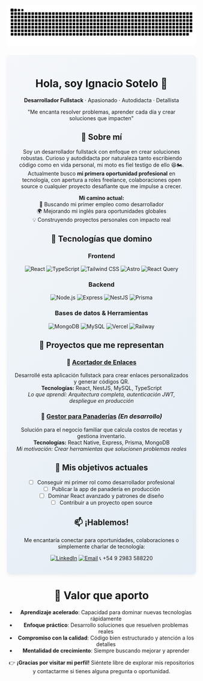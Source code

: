 <div align="center">
  <picture>
    <source media="(prefers-color-scheme: dark)" srcset="https://raw.githubusercontent.com/platane/snk/output/github-contribution-grid-snake-dark.svg">
    <source media="(prefers-color-scheme: light)" srcset="https://raw.githubusercontent.com/platane/snk/output/github-contribution-grid-snake.svg">
    <img alt="github contribution grid snake animation" src="https://raw.githubusercontent.com/platane/snk/output/github-contribution-grid-snake.svg">
  </picture>
</div>

<div align="center" 
     style="border-radius:10px; 
            padding:20px; 
            background: linear-gradient(135deg, #f5f7fa 0%, #e4edf5 100%);
            margin: 20px 0;
            box-shadow: 0 4px 8px rgba(0,0,0,0.05);">

# Hola, soy Ignacio Sotelo 👋  
**Desarrollador Fullstack** · Apasionado · Autodidacta · Detallista  

"Me encanta resolver problemas, aprender cada día y crear soluciones que impacten"

## 💼 Sobre mí  
Soy un desarrollador fullstack con enfoque en crear soluciones robustas. Curioso y autodidacta por naturaleza tanto escribiendo código como en vida personal, mi moto es fiel testigo de ello 😆🏍️. Actualmente busco **mi primera oportunidad profesional** en tecnología, con apertura a roles freelance, colaboraciones open source o cualquier proyecto desafiante que me impulse a crecer.

**Mi camino actual:**  
🚀 Buscando mi primer empleo como desarrollador  
🌍 Mejorando mi inglés para oportunidades globales  
💡 Construyendo proyectos personales con impacto real  

## 🧰 Tecnologías que domino  
### Frontend  
![React](https://img.shields.io/badge/-React-61DAFB?logo=react&logoColor=black)
![TypeScript](https://img.shields.io/badge/-TypeScript-3178C6?logo=typescript&logoColor=white)
![Tailwind CSS](https://img.shields.io/badge/-Tailwind_CSS-06B6D4?logo=tailwindcss&logoColor=white)
![Astro](https://img.shields.io/badge/-Astro-FF5D01?logo=astro&logoColor=white)
![React Query](https://img.shields.io/badge/-TanStack_Query-FF4154?logo=reactquery&logoColor=white)

### Backend  
![Node.js](https://img.shields.io/badge/-Node.js-339933?logo=nodedotjs&logoColor=white)
![Express](https://img.shields.io/badge/-Express-000000?logo=express&logoColor=white)
![NestJS](https://img.shields.io/badge/-NestJS-E0234E?logo=nestjs&logoColor=white)
![Prisma](https://img.shields.io/badge/-Prisma-2D3748?logo=prisma&logoColor=white)

### Bases de datos & Herramientas  
![MongoDB](https://img.shields.io/badge/-MongoDB-47A248?logo=mongodb&logoColor=white)
![MySQL](https://img.shields.io/badge/-MySQL-4479A1?logo=mysql&logoColor=white)
![Vercel](https://img.shields.io/badge/-Vercel-000000?logo=vercel&logoColor=white)
![Railway](https://img.shields.io/badge/-Railway-0B0D0E?logo=railway&logoColor=white)

## 🚀 Proyectos que me representan  

### 🔗 [Acortador de Enlaces](https://github.com/tu-usuario/acortador-enlaces)  
Desarrollé esta aplicación fullstack para crear enlaces personalizados y generar códigos QR.  
**Tecnologías:** React, NestJS, MySQL, TypeScript  
*Lo que aprendí: Arquitectura completa, autenticación JWT, despliegue en producción*

### 🥐 [Gestor para Panaderías](https://github.com/tu-usuario/app-panaderia) *(En desarrollo)*  
Solución para el negocio familiar que calcula costos de recetas y gestiona inventario.  
**Tecnologías:** React Native, Express, Prisma, MongoDB  
*Mi motivación: Crear herramientas que solucionen problemas reales*

## 🌱 Mis objetivos actuales  
- [ ] Conseguir mi primer rol como desarrollador profesional  
- [ ] Publicar la app de panadería en producción  
- [ ] Dominar React avanzado y patrones de diseño  
- [ ] Contribuir a un proyecto open source  

## 📫 ¡Hablemos!  
Me encantaría conectar para oportunidades, colaboraciones o simplemente charlar de tecnología:

[![LinkedIn](https://img.shields.io/badge/-Conectemos_en_LinkedIn-0A66C2?logo=linkedin)](https://linkedin.com/in/ignaciosotelo8)
[![Email](https://img.shields.io/badge/-Escríbeme_al_mail-D14836?logo=gmail)](mailto:ignaciosotelo8@gmail.com)
📞 +54 9 2983 588220  
</div> <!-- Cierre del div con fondo -->

<div align="center" style="margin-top:20px;">

# 💫 Valor que aporto

- **Aprendizaje acelerado**: Capacidad para dominar nuevas tecnologías rápidamente
- **Enfoque práctico**: Desarrollo soluciones que resuelven problemas reales
- **Compromiso con la calidad**: Código bien estructurado y atención a los detalles
- **Mentalidad de crecimiento**: Siempre buscando mejorar y aprender

👉 **¡Gracias por visitar mi perfil!** Siéntete libre de explorar mis repositorios y contactarme si tienes alguna pregunta o oportunidad.
</div>
